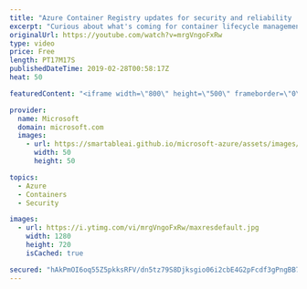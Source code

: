 ```yaml
---
title: "Azure Container Registry updates for security and reliability | Azure Friday"
excerpt: "Curious about what's coming for container lifecycle management in Azure? To help you plan your roadmap, Steve Lasker and Scott Hanselman talk about the Azure Container Registry (ACR) roadmap, including updates for production security, reliability features, and developer security. [03:19] Demo Start"
originalUrl: https://youtube.com/watch?v=mrgVngoFxRw
type: video
price: Free
length: PT17M17S
publishedDateTime: 2019-02-28T00:58:17Z
heat: 50

featuredContent: "<iframe width=\"800\" height=\"500\" frameborder=\"0\" src=\"https://www.youtube.com/embed/mrgVngoFxRw\" allow=\"accelerometer; autoplay; encrypted-media; gyroscope; picture-in-picture\" allowfullscreen></iframe>"

provider:
  name: Microsoft
  domain: microsoft.com
  images:
    - url: https://smartableai.github.io/microsoft-azure/assets/images/organizations/microsoft.com-50x50.jpg
      width: 50
      height: 50

topics:
  - Azure
  - Containers
  - Security

images:
  - url: https://i.ytimg.com/vi/mrgVngoFxRw/maxresdefault.jpg
    width: 1280
    height: 720
    isCached: true

secured: "hAkPmOI6oq55Z5pkksRFV/dn5tz79S8Djksgio06i2cbE4G2pFcdf3gPngBB7URPtKz+QH5RGn8ueCLK0+hfXUFztJik0WCu3bXJ2y2ekzSzAFuiQrAxs9NOs7rXqsxvKWRF8jIAhZGdUBmbhEIskobGGfODxRUDxjCJuUQj47tjtbaAa/QkJb0X119g84ovYYf0GyU93JhLSTfEjuZ8LHNY14xKY1u0BKZcsi8pnq3IcMp1qt3C+Hkm+VTPIA1+HmzxskCwLNBKjPBBIuSGuFmmJ0mICbXzSBjS9PpeEgGp6YrYjRlxA6yaI+jqfhmi64eE1VOubNqQmKDFe3enbQdoC23xw6FRe/AkxDEz2/0kUVNdgoD6REKyM2OGavrb9T4QRrfXJKY32fr/0oAH/B8KGldm27mT3Yi8Y5JcqEY=;iiaOcuOI8XNQLUfcAoUGIQ=="
---
```


